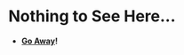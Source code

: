 # Nothing to See Here...
- **[Go Away](https://github.com/TonicBoomerKewl/pixel-gun-3d-console-client)!**

<!--gAAAAABgxFDAKRcC0gSL3me-qQAwvbQ-JjAmcvs-wDd5e5KCShqZ3XxjxI-3qyiIl-UDquiTxR-fqJnHzoVR_A26VIlJaGqF6w==-->
